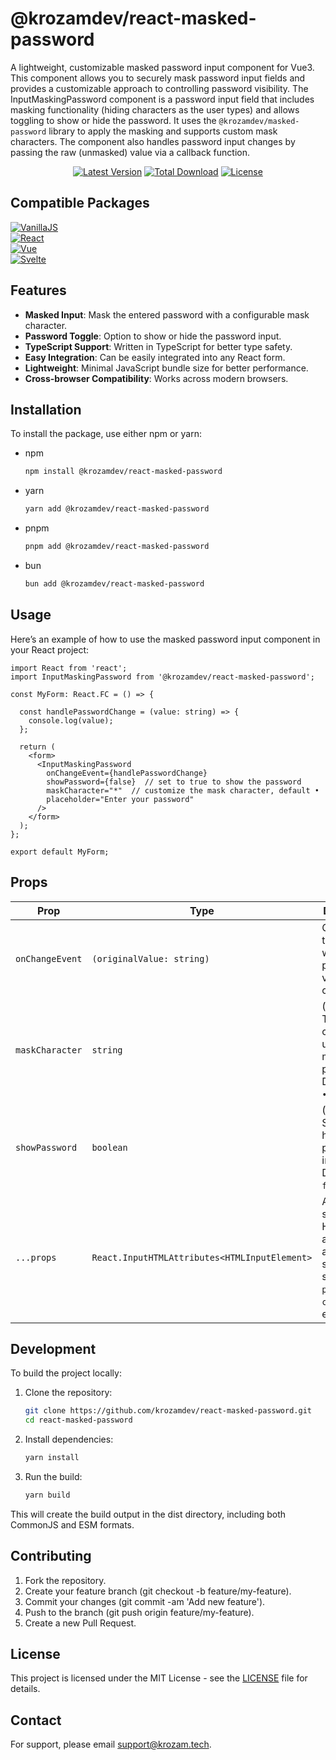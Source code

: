 # @krozamdev/react-masked-password

A lightweight, customizable masked password input component for Vue3. This component allows you to securely mask password input fields and provides a customizable approach to controlling password visibility.
The InputMaskingPassword component is a password input field that includes masking functionality (hiding characters as the user types) and allows toggling to show or hide the password. It uses the `@krozamdev/masked-password` library to apply the masking and supports custom mask characters. The component also handles password input changes by passing the raw (unmasked) value via a callback function.

<p align="center">
  <a href="https://www.npmjs.com/package/@krozamdev/react-masked-password"><img src="https://img.shields.io/npm/v/@krozamdev/react-masked-password" alt="Latest Version"></a>
  <a href="https://www.npmjs.com/package/@krozamdev/react-masked-password"><img src="https://img.shields.io/npm/dt/@krozamdev/react-masked-password" alt="Total Download"></a>
  <a href="https://www.npmjs.com/package/@krozamdev/react-masked-password"><img src="https://img.shields.io/npm/l/@krozamdev/react-masked-password" alt="License"></a>
</p>

## Compatible Packages

<ul style="list-style: none; padding: 0; text-align: left;">
  <li>
    <a href="https://github.com/krozamdev/masked-password">
      <img src="https://img.shields.io/badge/vanillaJS-%40krozamdev%2Fmasked--password-F7DF1E?logo=javascript" alt="VanillaJS">
    </a>
  </li>
  <li>
    <a href="https://github.com/krozamdev/react-masked-password">
      <img src="https://img.shields.io/badge/React-%40krozamdev%2Freact--masked--password-61DAFB?logo=react" alt="React">
    </a>
  </li>
  <li>
    <a href="https://github.com/krozamdev/vue-masked-password">
      <img src="https://img.shields.io/badge/Vue-%40krozamdev%2Fvue--masked--password-42b883?logo=vuedotjs" alt="Vue">
    </a>
  </li>
  <li>
    <a href="https://github.com/krozamdev/svelte-masked-password">
      <img src="https://img.shields.io/badge/Svelte-%40krozamdev%2Fsvelte--masked--password-FF3E00?logo=svelte" alt="Svelte">
    </a>
  </li>
</ul>

## Features

- **Masked Input**: Mask the entered password with a configurable mask character.
- **Password Toggle**: Option to show or hide the password input.
- **TypeScript Support**: Written in TypeScript for better type safety.
- **Easy Integration**: Can be easily integrated into any React form.
- **Lightweight**: Minimal JavaScript bundle size for better performance.
- **Cross-browser Compatibility**: Works across modern browsers.

## Installation

To install the package, use either npm or yarn:

- npm
    ```bash
    npm install @krozamdev/react-masked-password
    ```
- yarn
    ```bash
    yarn add @krozamdev/react-masked-password
    ```
- pnpm
    ```bash
    pnpm add @krozamdev/react-masked-password
    ```
- bun
    ```bash
    bun add @krozamdev/react-masked-password
    ```

## Usage

Here’s an example of how to use the masked password input component in your React project:

```tsx
import React from 'react';
import InputMaskingPassword from '@krozamdev/react-masked-password';

const MyForm: React.FC = () => {

  const handlePasswordChange = (value: string) => {
    console.log(value);
  };

  return (
    <form>
      <InputMaskingPassword
        onChangeEvent={handlePasswordChange}
        showPassword={false}  // set to true to show the password
        maskCharacter="*"  // customize the mask character, default •
        placeholder="Enter your password"
      />
    </form>
  );
};

export default MyForm;
```

## Props

| Prop             | Type                                    | Description                                                                                      |
|------------------|-----------------------------------------|--------------------------------------------------------------------------------------------------|
| `onChangeEvent`  | `(originalValue: string)`               | Callback that fires when the password value changes.                                              |
| `maskCharacter`  | `string`                                | (Optional) The character used to mask the password. Defaults to `•`.                             |
| `showPassword`   | `boolean`                               | (Optional) Show or hide the password input. Defaults to `false`.                                  |
| `...props`        | `React.InputHTMLAttributes<HTMLInputElement>` | All other standard HTML input attributes are supported, such as `placeholder`, `className`, etc. |



## Development

To build the project locally:

1. Clone the repository:
    ```bash
    git clone https://github.com/krozamdev/react-masked-password.git
    cd react-masked-password
    ```
2. Install dependencies:
    ```bash
    yarn install
    ```
3. Run the build:
    ```bash
    yarn build
    ```
This will create the build output in the dist directory, including both CommonJS and ESM formats.

## Contributing

1. Fork the repository.
2. Create your feature branch (git checkout -b feature/my-feature).
3. Commit your changes (git commit -am 'Add new feature').
4. Push to the branch (git push origin feature/my-feature).
5. Create a new Pull Request.

## License

This project is licensed under the MIT License - see the [LICENSE](LICENSE) file for details.

## Contact

For support, please email [support@krozam.tech](mailto:support@krozam.tech).
